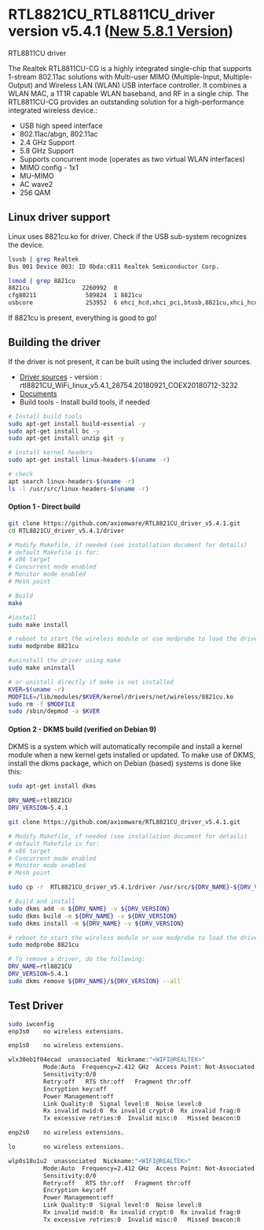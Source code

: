 # RTL8821CU_RTL8811CU_driver version v5.4.1  ([New 5.8.1 Version](https://github.com/axiomware/RTL8821CU_driver_v5.8.1))
RTL8811CU driver

The Realtek RTL8811CU-CG is a highly integrated single-chip that supports 1-stream 802.11ac solutions with Multi-user MIMO (Multiple-Input, Multiple-Output) and Wireless LAN (WLAN) USB interface controller. It combines a WLAN MAC, a 1T1R capable WLAN baseband, and RF in a single chip. The RTL8811CU-CG provides an outstanding solution for a high-performance integrated wireless device.:
- USB high speed interface
- 802.11ac/abgn, 802.11ac
- 2.4 GHz Support
- 5.8 GHz Support
- Supports concurrent mode (operates as two virtual WLAN interfaces)
- MIMO config - 1x1
- MU-MIMO
- AC wave2
- 256 QAM

## Linux driver support
Linux uses 8821cu.ko for driver. Check if the USB sub-system recognizes the device.  
```bash
lsusb | grep Realtek
Bus 001 Device 003: ID 0bda:c811 Realtek Semiconductor Corp.
```
```bash
lsmod | grep 8821cu
8821cu               2260992  0
cfg80211              589824  1 8821cu
usbcore               253952  6 ehci_hcd,xhci_pci,btusb,8821cu,xhci_hcd,ehci_pci
```

If 8821cu is present, everything is good to go!

## Building the driver
If the driver is not present, it can be built using the included driver sources.  
 - [Driver sources](./driver) - version : rtl8821CU_WiFi_linux_v5.4.1_28754.20180921_COEX20180712-3232
 - [Documents](./document)
 - Build tools - Install build tools, if needed

```bash
# Install build tools
sudo apt-get install build-essential -y
sudo apt-get install bc -y
sudo apt-get install unzip git -y

# install kernel headers
sudo apt-get install linux-headers-$(uname -r)

# check
apt search linux-headers-$(uname -r)
ls -l /usr/src/linux-headers-$(uname -r)
```
#### Option 1 - Direct build

```bash
git clone https://github.com/axiomware/RTL8821CU_driver_v5.4.1.git
cd RTL8821CU_driver_v5.4.1/driver

# Modify Makefile, if needed (see installation document for details)
# default Makefile is for:
# x86 target
# Concurrent mode enabled
# Monitor mode enabled
# Mesh point

# Build
make

#install
sudo make install

# reboot to start the wireless module or use modprobe to load the driver
sudo modprobe 8821cu

#uninstall the driver using make
sudo make uninstall

# or unistall directly if make is not installed
KVER=$(uname -r)
MODFILE=/lib/modules/$KVER/kernel/drivers/net/wireless/8821cu.ko
sudo rm -f $MODFILE
sudo /sbin/depmod -a $KVER
```
#### Option 2 - DKMS build (verified on Debian 9)

DKMS is a system which will automatically recompile and install a kernel module when a new kernel gets installed or updated. To make use of DKMS, install the dkms package, which on Debian (based) systems is done like this:

```bash
sudo apt-get install dkms

DRV_NAME=rtl8821CU
DRV_VERSION=5.4.1

git clone https://github.com/axiomware/RTL8821CU_driver_v5.4.1.git

# Modify Makefile, if needed (see installation document for details)
# default Makefile is for:
# x86 target
# Concurrent mode enabled
# Monitor mode enabled
# Mesh point

sudo cp -r  RTL8821CU_driver_v5.4.1/driver /usr/src/${DRV_NAME}-${DRV_VERSION}

# Build and install
sudo dkms add -m ${DRV_NAME} -v ${DRV_VERSION}
sudo dkms build -m ${DRV_NAME} -v ${DRV_VERSION}
sudo dkms install -m ${DRV_NAME} -v ${DRV_VERSION}

# reboot to start the wireless module or use modprobe to load the driver
sudo modprobe 8821cu

# To remove a driver, do the following:
DRV_NAME=rtl8821CU
DRV_VERSION=5.4.1
sudo dkms remove ${DRV_NAME}/${DRV_VERSION} --all
```

## Test Driver

```bash
sudo iwconfig
enp3s0    no wireless extensions.

enp1s0    no wireless extensions.

wlx30eb1f04ecad  unassociated  Nickname:"<WIFI@REALTEK>"
          Mode:Auto  Frequency=2.412 GHz  Access Point: Not-Associated
          Sensitivity:0/0
          Retry:off   RTS thr:off   Fragment thr:off
          Encryption key:off
          Power Management:off
          Link Quality:0  Signal level:0  Noise level:0
          Rx invalid nwid:0  Rx invalid crypt:0  Rx invalid frag:0
          Tx excessive retries:0  Invalid misc:0   Missed beacon:0

enp2s0    no wireless extensions.

lo        no wireless extensions.

wlp0s18u1u2  unassociated  Nickname:"<WIFI@REALTEK>"
          Mode:Auto  Frequency=2.412 GHz  Access Point: Not-Associated
          Sensitivity:0/0
          Retry:off   RTS thr:off   Fragment thr:off
          Encryption key:off
          Power Management:off
          Link Quality:0  Signal level:0  Noise level:0
          Rx invalid nwid:0  Rx invalid crypt:0  Rx invalid frag:0
          Tx excessive retries:0  Invalid misc:0   Missed beacon:0
```
